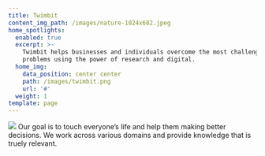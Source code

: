 ```yaml
---
title: Twimbit
content_img_path: /images/nature-1024x682.jpeg
home_spotlights:
  enabled: true
  excerpt: >-
    Twimbit helps businesses and individuals overcome the most challenging
    problems using the power of research and digital.
  home_img:
    data_position: center center
    path: /images/twimbit.png
    url: '#'
  weight: 1
template: page
---
```

<img src="https://opensource.twimbit.com/e0c016a1-9c0d-48d2-8b8a-86fe5a1e9e9c"> Our goal is to touch everyone’s life and help them making better decisions. We work across various domains and provide knowledge that is truely relevant.
